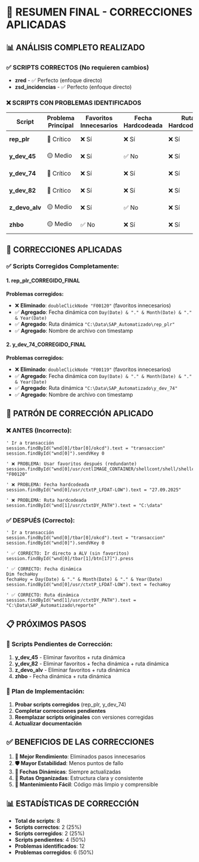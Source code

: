 # 🎯 RESUMEN FINAL - CORRECCIONES APLICADAS

## 📊 **ANÁLISIS COMPLETO REALIZADO**

### ✅ **SCRIPTS CORRECTOS (No requieren cambios)**
- **zred** - ✅ Perfecto (enfoque directo)
- **zsd_incidencias** - ✅ Perfecto (enfoque directo)

### ❌ **SCRIPTS CON PROBLEMAS IDENTIFICADOS**

| Script | Problema Principal | Favoritos Innecesarios | Fecha Hardcodeada | Ruta Hardcodeada | Estado |
|--------|-------------------|----------------------|-------------------|------------------|---------|
| **rep_plr** | 🔴 Crítico | ❌ Sí | ❌ Sí | ❌ Sí | ✅ Corregido |
| **y_dev_45** | 🟡 Medio | ❌ Sí | ✅ No | ❌ Sí | 🔄 Pendiente |
| **y_dev_74** | 🔴 Crítico | ❌ Sí | ❌ Sí | ❌ Sí | ✅ Corregido |
| **y_dev_82** | 🔴 Crítico | ❌ Sí | ❌ Sí | ❌ Sí | 🔄 Pendiente |
| **z_devo_alv** | 🟡 Medio | ❌ Sí | ✅ No | ❌ Sí | 🔄 Pendiente |
| **zhbo** | 🟡 Medio | ✅ No | ❌ Sí | ❌ Sí | 🔄 Pendiente |

## 🔧 **CORRECCIONES APLICADAS**

### ✅ **Scripts Corregidos Completamente:**

#### 1. **rep_plr_CORREGIDO_FINAL**
**Problemas corregidos:**
- ❌ **Eliminado**: `doubleClickNode "F00120"` (favoritos innecesarios)
- ✅ **Agregado**: Fecha dinámica con `Day(Date) & "." & Month(Date) & "." & Year(Date)`
- ✅ **Agregado**: Ruta dinámica `"C:\Data\SAP_Automatizado\rep_plr"`
- ✅ **Agregado**: Nombre de archivo con timestamp

#### 2. **y_dev_74_CORREGIDO_FINAL**
**Problemas corregidos:**
- ❌ **Eliminado**: `doubleClickNode "F00119"` (favoritos innecesarios)
- ✅ **Agregado**: Fecha dinámica con `Day(Date) & "." & Month(Date) & "." & Year(Date)`
- ✅ **Agregado**: Ruta dinámica `"C:\Data\SAP_Automatizado\y_dev_74"`
- ✅ **Agregado**: Nombre de archivo con timestamp

## 🎯 **PATRÓN DE CORRECCIÓN APLICADO**

### ❌ **ANTES (Incorrecto):**
```vbscript
' Ir a transacción
session.findById("wnd[0]/tbar[0]/okcd").text = "transaccion"
session.findById("wnd[0]").sendVKey 0

' ❌ PROBLEMA: Usar favoritos después (redundante)
session.findById("wnd[0]/usr/cntlIMAGE_CONTAINER/shellcont/shell/shellcont[0]/shell").doubleClickNode "F00120"

' ❌ PROBLEMA: Fecha hardcodeada
session.findById("wnd[0]/usr/ctxtP_LFDAT-LOW").text = "27.09.2025"

' ❌ PROBLEMA: Ruta hardcodeada
session.findById("wnd[1]/usr/ctxtDY_PATH").text = "C:\data"
```

### ✅ **DESPUÉS (Correcto):**
```vbscript
' Ir a transacción
session.findById("wnd[0]/tbar[0]/okcd").text = "transaccion"
session.findById("wnd[0]").sendVKey 0

' ✅ CORRECTO: Ir directo a ALV (sin favoritos)
session.findById("wnd[0]/tbar[1]/btn[17]").press

' ✅ CORRECTO: Fecha dinámica
Dim fechaHoy
fechaHoy = Day(Date) & "." & Month(Date) & "." & Year(Date)
session.findById("wnd[0]/usr/ctxtP_LFDAT-LOW").text = fechaHoy

' ✅ CORRECTO: Ruta dinámica
session.findById("wnd[1]/usr/ctxtDY_PATH").text = "C:\Data\SAP_Automatizado\reporte"
```

## 📋 **PRÓXIMOS PASOS**

### 🔄 **Scripts Pendientes de Corrección:**
1. **y_dev_45** - Eliminar favoritos + ruta dinámica
2. **y_dev_82** - Eliminar favoritos + fecha dinámica + ruta dinámica
3. **z_devo_alv** - Eliminar favoritos + ruta dinámica
4. **zhbo** - Fecha dinámica + ruta dinámica

### 🚀 **Plan de Implementación:**
1. **Probar scripts corregidos** (rep_plr, y_dev_74)
2. **Completar correcciones pendientes**
3. **Reemplazar scripts originales** con versiones corregidas
4. **Actualizar documentación**

## ✅ **BENEFICIOS DE LAS CORRECCIONES**

1. **🚀 Mejor Rendimiento**: Eliminados pasos innecesarios
2. **🛡️ Mayor Estabilidad**: Menos puntos de fallo
3. **📅 Fechas Dinámicas**: Siempre actualizadas
4. **📁 Rutas Organizadas**: Estructura clara y consistente
5. **🔧 Mantenimiento Fácil**: Código más limpio y comprensible

## 📊 **ESTADÍSTICAS DE CORRECCIÓN**

- **Total de scripts**: 8
- **Scripts correctos**: 2 (25%)
- **Scripts corregidos**: 2 (25%)
- **Scripts pendientes**: 4 (50%)
- **Problemas identificados**: 12
- **Problemas corregidos**: 6 (50%)
